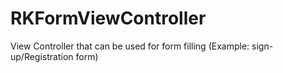 # RKFormViewController
View Controller that can be used for form filling (Example: sign-up/Registration form)
